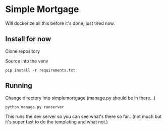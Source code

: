# Simple Mortgage

Will dockerize all this before it's done, just tired now.

## Install for now

Clone repository

Source into the venv

`pip install -r requirements.txt`

## Running

Change directory into simplemortgage (manage.py should be in there...)

`python manage.py runserver`

This runs the dev server so you can see what's there so far.. (not much but it's super fast to do the templating and what not.)
